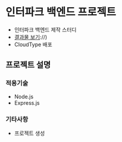# 인터파크 백엔드 프로젝트

- 인터파크 백엔드 제작 스터디
- [결과물 보기](http)://)
- CloudType 배포

## 프로젝트 설명

### 적용기술

- Node.js
- Express.js

### 기타사항

- 프로젝트 생성
